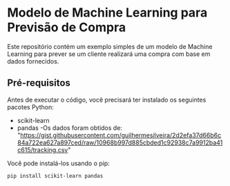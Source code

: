 # Modelo de Machine Learning para Previsão de Compra

Este repositório contém um exemplo simples de um modelo de Machine Learning para prever se um cliente realizará uma compra com base em dados fornecidos.

## Pré-requisitos

Antes de executar o código, você precisará ter instalado os seguintes pacotes Python:

- scikit-learn
- pandas
-Os dados foram obtidos de: "https://gist.githubusercontent.com/guilhermesilveira/2d2efa37d66b6c84a722ea627a897ced/raw/10968b997d885cbded1c92938c7a9912ba41c615/tracking.csv"


Você pode instalá-los usando o pip:

```bash
pip install scikit-learn pandas

